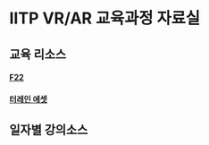 # IITP VR/AR 교육과정 자료실

## 교육 리소스

#### [F22](F22.zip)
#### [터레인 에셋](https://drive.google.com/open?id=1j5t3atEiFJG-9P7Z3G-NIesRwYdHiJaT)

## 일자별 강의소스

